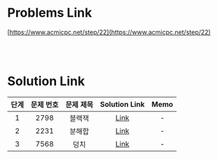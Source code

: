 # Problems Link

[https://www.acmicpc.net/step/22](https://www.acmicpc.net/step/22)

<br><br>

# Solution Link

| 단계 | 문제 번호 | 문제 제목 |          Solution Link           | Memo |
| :--: | :-------: | :-------: | :------------------------------: | :--: |
|  1   |   2798    |  블랙잭   | [Link](../Solutions/2798_블랙잭) |  -   |
|  2   |   2231    |  분해합   | [Link](../Solutions/2231_분해합) |  -   |
|  3   |   7568    |   덩치    |  [Link](../Solutions/7568_덩치)  |  -   |
